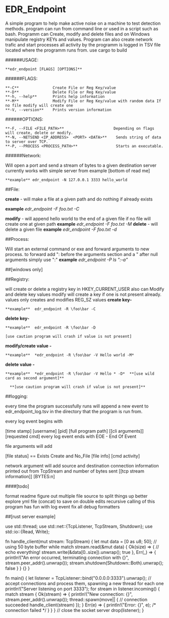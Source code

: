 # EDR_Endpoint
A simple program to help make active noise on a machine to test detection methods. program can run from command line or used in a script such as bash. Programm can Create, modify and delete files and on Windows manipulate registry KEYs and values. Program can also create network trafic and start processes all activity by the programm is logged in TSV file located where the programm runs from. use cargo to build

######USAGE:

    **edr_endpoint [FLAGS] [OPTIONS]**

######FLAGS:

    **-C**               Create File or Reg Key/value
    **-D**               Delete File or Reg Key/value
    **-h, --help**       Prints help information
    **-M**               Modify File or Reg Key/value with random data If no file modify will create one
    **-V, --version**    Prints version information

######OPTIONS:

    **-F, --FILE <FILE_PATH>**                      Depending on flags will create, delete or modify.
    **-N, --NETSEND <IP_ADDRESS>  <PORT> <DATA>**    Sends string of data to server over TCP.
    **-P, --PROCESS <PROCESS_PATH>**                 Starts an executable.

######Network:

 Will open a port and send a stream of bytes to a given destination server currently works with simple server from example [bottom of read me]
 
    **example** edr_endpoint -N 127.0.0.1 3333 hello_world

##File:

 **create** - will make a file at a given path and do nothing if already exists
 
   **example**  *edr_endpoint -F foo.txt -C*
   
 **modify** - will append hello world to the end of a given file if no file will create one at given path
   **example**  *edr_endpoint -F foo.txt -M*
 **delete** - will delete a given file
   **example**  *edr_endpoint -F foo.txt -d*

##Process:

  Will start an external command or exe and forward arguments to new process.
  to forward add ": before the arguments section and a " after
  null arguments simply use ":"
    **example**  *edr_endpoint -P ls ":-a"*

##[windows only]

##Registry:

  will create or delete a registry key in HKEY_CURRENT_USER also can Modify and delete key values
  modify will create a key if one is not present already. values only creates and modifies  REG_SZ values
  **create key-**
  
    **example**  edr_endpoint -R \foo\bar -C
    
 **delete key-**
 
    **example**  edr_endpoint -R \foo\bar -D
    
    [use caution program will crash if value is not present]
    
  **modify/create value -**
  
    **example**  *edr_endpoint -R \foo\bar -V Hello world -M*
    
  **delete value -**
  
    **example**  *edr_endpoint -R \foo\bar -V Hello * -D*  **[use wild card as second argument]**
    
      **[use caution program will crash if value is not present]**



##logging: 

every time the program successfully runs will append a new event
to edr_endpoint_log.tsv in the directory that the program is run from.

every log event begins with

[time stamp] [username] [pid] [full program path] [[cli arguments]] [requested cmd]
every log event ends with EOE - End Of Event


file arguments will add

[file status] == Exists Create and No_File
[file info]
[cmd activity]

network argument will add source and destination connection information  printed out from TcpStream and number of bytes sent
[[tcp stream information]] [BYTES:n]


####[todo]

format readme
figure out multiple file source to split things up better
explore yml file (concat) to save on double edits
recursive calling of this program has fun with log event
fix all debug formatters


##[rust server example]


use std::thread;
use std::net::{TcpListener, TcpStream, Shutdown};
use std::io::{Read, Write};

fn handle_client(mut stream: TcpStream) {
    let mut data = [0 as u8; 50]; // using 50 byte buffer
    while match stream.read(&mut data) {
        Ok(size) => {
            // echo everything!
            stream.write(&data[0..size]).unwrap();
            true
        },
        Err(_) => {
            println!("An error occurred, terminating connection with {}", stream.peer_addr().unwrap());
            stream.shutdown(Shutdown::Both).unwrap();
            false
        }
    } {}
}

fn main() {
    let listener = TcpListener::bind("0.0.0.0:3333").unwrap();
    // accept connections and process them, spawning a new thread for each one
    println!("Server listening on port 3333");
    for stream in listener.incoming() {
        match stream {
            Ok(stream) => {
                println!("New connection: {}", stream.peer_addr().unwrap());
                thread::spawn(move|| {
                    // connection succeeded
                    handle_client(stream)
                });
            }
            Err(e) => {
                println!("Error: {}", e);
                /* connection failed */
            }
        }
    }
    // close the socket server
    drop(listener);
}
